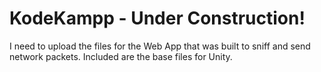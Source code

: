 # KodeKampp - Under Construction!

I need to upload the files for the Web App that was built to sniff and send network packets. 
Included are the base files for Unity.
